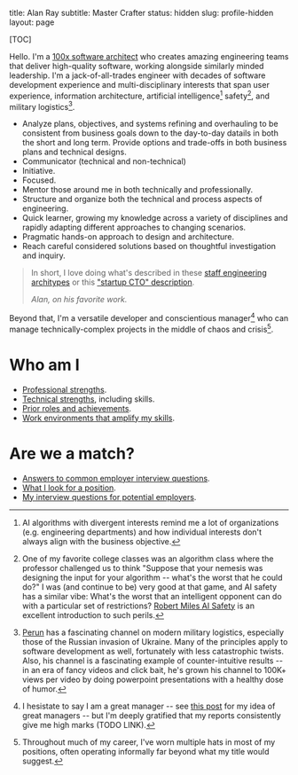 title: Alan Ray
subtitle: Master Crafter
status: hidden
slug: profile-hidden
layout: page

[TOC]

Hello. I'm a [100x software architect](https://www.stxnext.com/blog/software-development-productivity-100x-engineering/) who creates amazing engineering teams that deliver high-quality software, working alongside similarly minded leadership. I'm a jack-of-all-trades engineer with decades of software development experience and multi-disciplinary interests that span user experience, information architecture, artificial intelligence[^org] safety[^safety], and military logistics[^perun].

[^org]: AI algorithms with divergent interests remind me a lot of organizations (e.g. engineering departments) and how individual interests don't always align with the business objective.

[^safety]: One of my favorite college classes was an algorithm class where the professor challenged us to think "Suppose that your nemesis was designing the input for your algorithm -- what's the worst that he could do?" I was (and continue to be) very good at that game, and AI safety has a similar vibe: What's the worst that an intelligent opponent can do with a particular set of restrictions? [Robert Miles AI Safety](https://www.youtube.com/c/robertmilesai) is an excellent introduction to such perils.


[^perun]: [Perun](https://www.youtube.com/@PerunAU) has a fascinating channel on modern military logistics, especially those of the Russian invasion of Ukraine. Many of the principles apply to software development as well, fortunately with less catastrophic twists. Also, his channel is a fascinating example of counter-intuitive results -- in an era of fancy videos and click bait, he's grown his channel to 100K+ views per video by doing powerpoint presentations with a healthy dose of humor.


- Analyze plans, objectives, and systems refining and overhauling to be consistent from business goals down to the day-to-day datails in both the short and long term. Provide options and trade-offs in both business plans and technical designs.
- Communicator (technical and non-technical)
- Initiative.
- Focused.
- Mentor those around me in both technically and professionally.
- Structure and organize both the technical and process aspects of engineering.
- Quick learner, growing my knowledge across a variety of disciplines and rapidly adapting different approaches to changing scenarios.
- Pragmatic hands-on approach to design and architecture.
- Reach careful considered solutions based on thoughtful investigation and inquiry.

> In short, I love doing what's described in these [staff engineering architypes](https://lethain.com/staff-engineer-archetypes/) or this ["startup CTO" description](http://www.startuplessonslearned.com/2008/09/what-does-startup-cto-actually-do.html).
>
> _Alan, on his favorite work._

Beyond that, I'm a versatile developer and conscientious manager[^manager] who can manage technically-complex projects in the middle of chaos and crisis[^hats].

[^manager]: I hesistate to say I am a great manager -- see [this post]({filename}/my-best-managers.md) for my idea of great managers -- but I'm deeply gratified that my reports consistently give me high marks (TODO LINK).

[^hats]: Throughout much of my career, I've worn multiple hats in most of my positions, often operating informally far beyond what my title would suggest.

# Who am I

* [Professional strengths]({filename}/pages/profile-professional-strengths.md).
* [Technical strengths]({filename}/pages/profile-technical-strengths.md), including skills.
* [Prior roles and achievements]({filename}/pages/profile-roles-n-achievements.md).
* [Work environments that amplify my skills]({filename}/pages/profile-best-environment.md).

# Are we a match?

* [Answers to common employer interview questions]({filename}/pages/profile-interview-answers.md).
* [What I look for a position]({filename}/pages/profile-target-position.md).
* [My interview questions for potential employers]({filename}/pages/profile-employer-questions.md).
